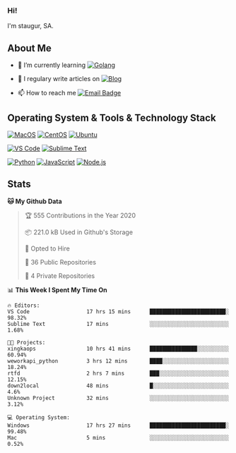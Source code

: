 ### Hi!

I'm staugur, SA.

## About Me

- 🌱 I’m currently learning [![Golang](https://img.shields.io/badge/-Go-7fd5ea?logo=go)](https:/golang.org/)

- 📝 I regulary write articles on [![Blog](https://img.shields.io/badge/-Blog-629ccd?style=for-the-badge&logo=python&logoColor=ffffff)](https://blog.saintic.com)

- 📫 How to reach me [![Email Badge](https://img.shields.io/badge/-email-c14438?style=for-the-badge&logo=Gmail&logoColor=ffffff)](mailto:me@tcw.im)

## Operating System & Tools & Technology Stack

[![MacOS](https://img.shields.io/badge/macOS-Catalina-292e33?style=flat-square&logo=apple&logoColor=ffffff)](https://www.apple.com/macos/catalina/)
[![CentOS](https://img.shields.io/badge/CentOS-7.0-292e33?style=flat-square&logo=CentOS&logoColor=)](https://www.centos.org/)
[![Ubuntu](https://img.shields.io/badge/Ubuntu-18-292e33?style=flat-square&logo=Ubuntu&logoColor=e95420)](https://www.ubuntu.com/)

[![VS Code](https://img.shields.io/badge/IDE-VSCode-292e33?style=flat-square&logo=Visual-studio-code)](https://code.visualstudio.com/)
[![Sublime Text](https://img.shields.io/badge/IDE-SublimeText-black?style=flat-square&logo=Sublime+Text)](https://www.sublimetext.com/)


[![Python](https://img.shields.io/badge/-Python-3776AB?style=flat-square&logo=python&logoColor=ffffff)](https://www.python.org/)
[![JavaScript](https://img.shields.io/badge/-JavaScript-%23F7DF1C?style=flat-square&logo=javascript&logoColor=000000&labelColor=%23F7DF1C&color=%23FFCE5A)](https://www.javascript.com/)
[![Node.js](https://img.shields.io/badge/-Node.js-00ADD8?style=flat-square&logo=node.js&logoColor=ffffff)](https://nodejs.org/)

## Stats

<!--START_SECTION:waka-->
**🐱 My Github Data** 

> 🏆 555 Contributions in the Year 2020
 > 
> 📦 221.0 kB Used in Github's Storage 
 > 
> 💼 Opted to Hire
 > 
> 📜 36 Public Repositories 
 > 
> 🔑 4 Private Repositories  
 > 
📊 **This Week I Spent My Time On** 

```text
🔥 Editors: 
VS Code                  17 hrs 15 mins      ████████████████████████░   98.32% 
Sublime Text             17 mins             ░░░░░░░░░░░░░░░░░░░░░░░░░   1.68%

🐱‍💻 Projects: 
xingkaops                10 hrs 41 mins      ███████████████░░░░░░░░░░   60.94% 
weworkapi_python         3 hrs 12 mins       ████░░░░░░░░░░░░░░░░░░░░░   18.24% 
rtfd                     2 hrs 7 mins        ███░░░░░░░░░░░░░░░░░░░░░░   12.15% 
down2local               48 mins             █░░░░░░░░░░░░░░░░░░░░░░░░   4.6% 
Unknown Project          32 mins             ░░░░░░░░░░░░░░░░░░░░░░░░░   3.12%

💻 Operating System: 
Windows                  17 hrs 27 mins      ████████████████████████░   99.48% 
Mac                      5 mins              ░░░░░░░░░░░░░░░░░░░░░░░░░   0.52%

```


<!--END_SECTION:waka-->
